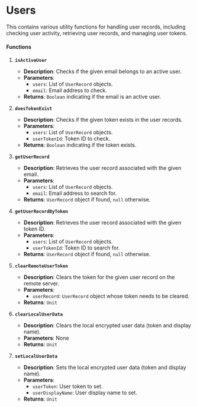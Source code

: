 # Users

This contains various utility functions for handling user records, including checking user activity, retrieving user records, and managing user tokens.

#### Functions

1. **`isActiveUser`**
    - **Description**: Checks if the given email belongs to an active user.
    - **Parameters**:
        - `users`: List of `UserRecord` objects.
        - `email`: Email address to check.
    - **Returns**: `Boolean` indicating if the email is an active user.

2. **`doesTokenExist`**
    - **Description**: Checks if the given token exists in the user records.
    - **Parameters**:
        - `users`: List of `UserRecord` objects.
        - `userTokenId`: Token ID to check.
    - **Returns**: `Boolean` indicating if the token exists.

3. **`getUserRecord`**
    - **Description**: Retrieves the user record associated with the given email.
    - **Parameters**:
        - `users`: List of `UserRecord` objects.
        - `email`: Email address to search for.
    - **Returns**: `UserRecord` object if found, `null` otherwise.

4. **`getUserRecordByToken`**
    - **Description**: Retrieves the user record associated with the given token ID.
    - **Parameters**:
        - `users`: List of `UserRecord` objects.
        - `userTokenId`: Token ID to search for.
    - **Returns**: `UserRecord` object if found, `null` otherwise.

5. **`clearRemoteUserToken`**
    - **Description**: Clears the token for the given user record on the remote server.
    - **Parameters**:
        - `userRecord`: `UserRecord` object whose token needs to be cleared.
    - **Returns**: `Unit`

6. **`clearLocalUserData`**
    - **Description**: Clears the local encrypted user data (token and display name).
    - **Parameters**: None
    - **Returns**: `Unit`

7. **`setLocalUserData`**
    - **Description**: Sets the local encrypted user data (token and display name).
    - **Parameters**:
        - `userToken`: User token to set.
        - `userDisplayName`: User display name to set.
    - **Returns**: `Unit`

